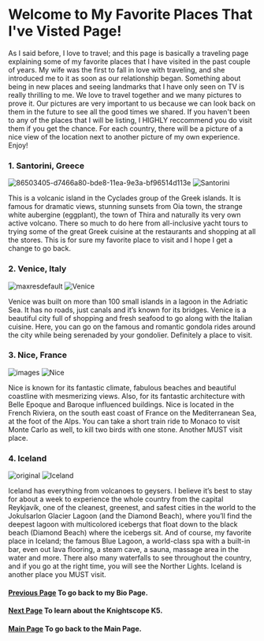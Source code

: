 # Welcome to My Favorite Places That I've Visted Page!
As I said before, I love to travel; and this page is basically a traveling page explaining some of my favorite places that I have visited in the past couple of years. My wife was the first to fall in love with traveling, and she introduced me to it as soon as our relationship began. Something about being in new places and seeing landmarks that I have only seen on TV is really thrilling to me. We love to travel together and we many pictures to prove it. Our pictures are very important to us because we can look back on them in the future to see all the good times we shared. If you haven't been to any of the places that I will be listing, I HIGHLY reccommend you do visit them if you get the chance. For each country, there will be a picture of a nice view of the location next to another picture of my own experience. Enjoy!

### 1. Santorini, Greece 
![86503405-d7466a80-bde8-11ea-9e3a-bf96514d113e](https://user-images.githubusercontent.com/67583875/86503764-1f1ac100-bdec-11ea-809d-7ccfcd2c0606.jpg) ![Santorini](https://user-images.githubusercontent.com/67583875/86503776-38237200-bdec-11ea-9bb4-43b5738e5a49.jpg) 

This is a volcanic island in the Cyclades group of the Greek islands. It is famous for dramatic views, stunning sunsets from Oia town, the strange white aubergine (eggplant), the town of Thira and naturally its very own active volcano. There so much to do here from all-inclusive yacht tours to trying some of the great Greek cuisine at the restaurants and shopping at all the stores. This is for sure my favorite place to visit and I hope I get a change to go back.

 

### 2. Venice, Italy 
![maxresdefault](https://user-images.githubusercontent.com/67583875/86503802-8d5f8380-bdec-11ea-9710-56342c5c6bc0.jpg) ![Venice](https://user-images.githubusercontent.com/67583875/86503836-ecbd9380-bdec-11ea-83ac-dc9d0858fe56.jpg)

Venice was built on more than 100 small islands in a lagoon in the Adriatic Sea. It has no roads, just canals and it’s known for its bridges. Venice is a beautiful city full of shopping and fresh seafood to go along with the Italian cuisine. Here, you can go on the famous and romantic gondola rides around the city while being serenaded by your gondolier. Definitely a place to visit. 

### 3. Nice, France 
![images](https://user-images.githubusercontent.com/67583875/86504283-a0288700-bdf1-11ea-8ade-57fa3c66e548.jpg) ![Nice](https://user-images.githubusercontent.com/67583875/86504037-2b544d80-bdef-11ea-849a-439c859f33d3.jpg) 

Nice is known for its fantastic climate, fabulous beaches and beautiful coastline with mesmerizing views. Also, for its fantastic architecture with Belle Epoque and Baroque influenced buildings. Nice is located in the French Riviera, on the south east coast of France on the Mediterranean Sea, at the foot of the Alps. You can take a short train ride to Monaco to visit Monte Carlo as well, to kill two birds with one stone. Another MUST visit place. 

### 4. Iceland
![original](https://user-images.githubusercontent.com/67583875/86504313-f85f8900-bdf1-11ea-9ce8-2c366e7d3881.jpg) ![Iceland](https://user-images.githubusercontent.com/67583875/86504323-12996700-bdf2-11ea-9c4c-6b27f89c579e.jpg)

Iceland has everything from volcanoes to geysers. I believe it’s best to stay for about a week to experience the whole country from the capital Reykjavík, one of the cleanest, greenest, and safest cities in the world to the Jokulsarlon Glacier Lagoon (and the Diamond Beach), where you’ll find the deepest lagoon with multicolored icebergs that float down to the black beach (Diamond Beach) where the icebergs sit. And of course, my favorite place in Iceland; the famous Blue Lagoon, a world-class spa with a built-in bar, even out lava flooring, a steam cave, a sauna, massage area in the water and more. There also many waterfalls to see throughout the country, and if you go at the right time, you will see the Norther Lights. Iceland is another place you MUST visit. 

#### [Previous Page](bio.md) To go back to my Bio Page.

#### [Next Page](robots.md) To learn about the Knightscope K5.

#### [Main Page](index.md) To go back to the Main Page. 
